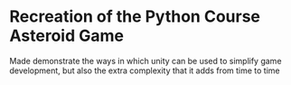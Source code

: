 # Recreation of the Python Course Asteroid Game

Made demonstrate the ways in which unity can be used to simplify game development, but also the extra complexity that it adds from time to time
